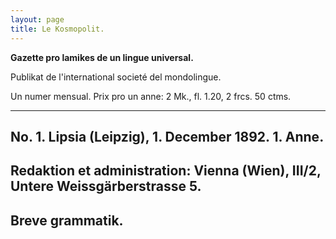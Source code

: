 ```yaml
---
layout: page
title: Le Kosmopolit.
---
```


**Gazette pro lamikes de un lingue universal.**

Publikat de l'international societé del mondolingue.

Un numer mensual. Prix pro un anne: 2 Mk., fl. 1.20, 2 frcs. 50 ctms.

---
No. 1. Lipsia (Leipzig), 1. December 1892. 1. Anne.
---
Redaktion et administration: Vienna (Wien), III/2, Untere Weissgärberstrasse 5.
---

## Breve grammatik.

